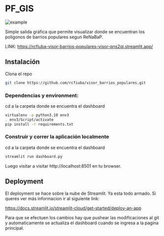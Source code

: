 # PF_GIS
![example](https://user-images.githubusercontent.com/62706597/185153860-53c8b376-aacf-48fd-bc47-1c111162e447.png)

Simple salida gráfica que permite visualizar donde se encuentran los poligonos de barrios populares segun ReNaBaP.

LINK: https://rcfiuba-visor-barrios-populares-visor-qns2qj.streamlit.app/

## Instalación

Clona el repo

```bash
git clone https://github.com/rcfiuba/visor_barrios_populares.git
```

### Dependencias y environment:

cd a la carpeta donde se encuentra el dashboard

```bash
virtualenv -p python3.10 env3
. env3/Script/activate
pip install -r requirements.txt
```

### Construir y correr la aplicación localmente

cd a la carpeta donde se encuentra el dashboard

```bash
streamlit run dashboard.py
```

Luego visitar a visitar http://localhost:8501 en tu browser.

## Deployment

El deployment se hace sobre la nube de Streamlit. Ya esta todo armado. Si queres ver más informacion ir al siguiente link:

https://docs.streamlit.io/streamlit-cloud/get-started/deploy-an-app

Para que se efectuen los cambios hay que pushear las modificaciones al git y automaticamente se actualiza el dashboard cuando se ingresa a la pagina principal.